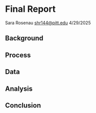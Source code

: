 # Final Report
Sara Rosenau
shr144@pitt.edu
4/29/2025

## Background

## Process

## Data

## Analysis

## Conclusion